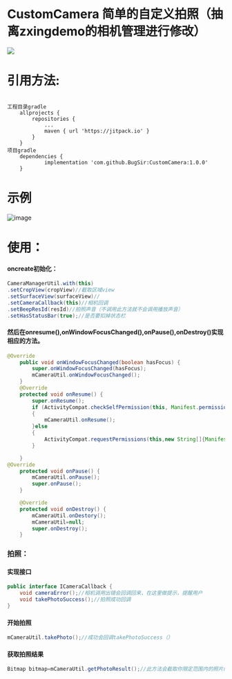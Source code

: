 # CustomCamera 简单的自定义拍照（抽离zxingdemo的相机管理进行修改）
[![](https://jitpack.io/v/BugSir/CustomCamera.svg)](https://jitpack.io/#BugSir/CustomCamera)
# 引用方法:<br/>
<pre><code>
工程目录gradle
	allprojects {
		repositories {
			...
			maven { url 'https://jitpack.io' }
		}
	}
项目gradle
	dependencies {
	        implementation 'com.github.BugSir:CustomCamera:1.0.0'
	}
</code></pre>
# 示例
![image](https://github.com/BugSir/CustomCamera/tree/master/app/image/image.gif)
# 使用：<br/>
#### oncreate初始化：
``` java
CameraManagerUtil.with(this)
.setCropView(cropView)//截取区域view
.setSurfaceView(surfaceView)//
.setCameraCallback(this)//相机回调
.setBeepResId(resId)//拍照声音（不调用此方法就不会调用播放声音）
.setHasStatusBar(true);//是否要扣掉状态栏
```
#### 然后在onresume(),onWindowFocusChanged(),onPause(),onDestroy()实现相应的方法。
``` java
@Override
    public void onWindowFocusChanged(boolean hasFocus) {
        super.onWindowFocusChanged(hasFocus);
        mCameraUtil.onWindowFocusChanged();
    }
    @Override
    protected void onResume() {
        super.onResume();
        if (ActivityCompat.checkSelfPermission(this, Manifest.permission.CAMERA)== PackageManager.PERMISSION_GRANTED)
        {
            mCameraUtil.onResume();
        }else
        {
            ActivityCompat.requestPermissions(this,new String[]{Manifest.permission.CAMERA},888);
        }

    }
@Override
    protected void onPause() {
        mCameraUtil.onPause();
        super.onPause();
    }

    @Override
    protected void onDestroy() {
        mCameraUtil.onDestory();
        mCameraUtil=null;
        super.onDestroy();
    }
```
### 拍照：
#### 实现接口
``` java
public interface ICameraCallback {
    void cameraError();//相机调用出错会回调回来，在这里做提示，提醒用户
    void takePhotoSuccess();//拍照成功回调
}
```
#### 开始拍照
```java
mCameraUtil.takePhoto();//成功会回调takePhotoSuccess（）
```
#### 获取拍照结果
```java
Bitmap bitmap=mCameraUtil.getPhotoResult();//此方法会截取你限定范围内的照片内容，故最好放在异步线程里操作
```
